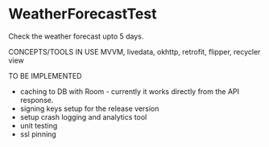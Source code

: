# WeatherForecastTest
Check the weather forecast upto 5 days.

CONCEPTS/TOOLS IN USE
MVVM, livedata, okhttp, retrofit, flipper, recycler view

TO BE IMPLEMENTED
- caching to DB with Room - currently it works directly from the API response.
- signing keys setup for the release version
- setup crash logging and analytics tool
- unit testing
- ssl pinning
